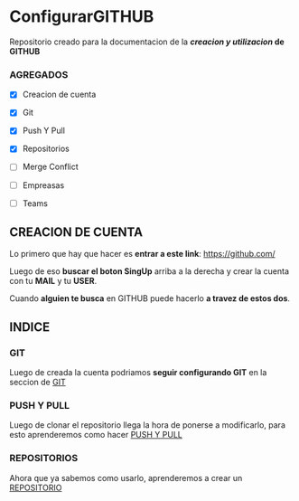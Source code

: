 # ConfigurarGITHUB

Repositorio creado para la documentacion de la **_creacion y utilizacion_ de GITHUB**

### AGREGADOS

- [x] Creacion de cuenta
- [x] Git
- [x] Push Y Pull
- [x] Repositorios
- [ ] Merge Conflict
- [ ] Empreasas
- [ ] Teams


## CREACION DE CUENTA

Lo primero que hay que hacer es **entrar a este link**: https://github.com/

Luego de eso **buscar el boton SingUp** arriba a la derecha y crear la cuenta con tu **MAIL** y tu **USER**. 

Cuando **alguien te busca** en GITHUB puede hacerlo **a travez de estos dos**.

## INDICE

### GIT

Luego de creada la cuenta podriamos **seguir configurando GIT** en la seccion de [GIT](GIT.md)

### PUSH Y PULL

Luego de clonar el repositorio llega la hora de ponerse a modificarlo, para esto aprenderemos como hacer [PUSH Y PULL](PUSHYPULL.md)

### REPOSITORIOS

Ahora que ya sabemos como usarlo, aprenderemos a crear un [REPOSITORIO](REPOSITORIOS.md)

